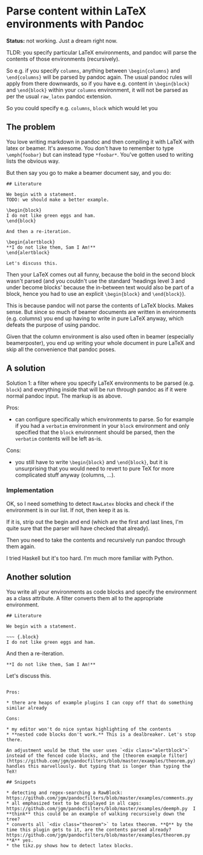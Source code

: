 # Parse content within LaTeX environments with Pandoc

**Status:** not working. Just a dream right now.

TLDR: you specify particular LaTeX environments, and pandoc will parse the contents of those environments (recursively).

So e.g. if you specify `columns`, anything between `\begin{columns}` and `\end{columns}` will be parsed by pandoc again. The usual pandoc rules will apply from there downwards, so if you have e.g. content in `\begin{block}` and `\end{block}` within your `columns` environment, it will not be parsed as per the usual `raw_latex` pandoc extension.

So you could specify e.g. `columns`, `block` which would let you 

## The problem

You love writing markdown in pandoc and then compiling it with LaTeX with latex or beamer. It's awesome. You don't have to remember to type `\emph{foobar}` but can instead type `*foobar*`. You've gotten used to writing lists the obvious way.

But then say you go to make a beamer document say, and you do:

~~~
## Literature

We begin with a statement.
TODO: we should make a better example.

\begin{block}
I do not like green eggs and ham.
\end{block}

And then a re-iteration.

\begin{alertblock}
**I do not like them, Sam I Am!**
\end{alertblock}

Let's discuss this.
~~~

Then your LaTeX comes out all funny, because the bold in the second block wasn't parsed (and you couldn't use the standard 'headings level 3 and under become blocks' because the in-between text would also be part of a block, hence you had to use an explicit `\begin{block}` and `\end{block}`).

This is because pandoc will not parse the contents of LaTeX blocks. Makes sense.
But since so much of beamer documents are written in environments (e.g. columns) you end up having to write in pure LaTeX anyway, which defeats the purpose of using pandoc.

Given that the column environment is also used often in beamer (especially beamerposter), you end up writing your whole document in pure LaTeX and skip all the convenience that pandoc poses.

## A solution

Solution 1: a filter where you specify LaTeX environments to be parsed (e.g. `block`) and everything inside that will be run through pandoc as if it were normal pandoc input. The markup is as above.

Pros:

* can configure specifically which environments to parse. So for example if you had a `verbatim` environment in your `block` environment and only specified that the `block` environment should be parsed, then the `verbatim` contents will be left as-is.

Cons:

* you still have to write `\begin{block}` and `\end{block}`, but it is unsurprising that you would need to revert to pure TeX for more complicated stuff anyway (columns, ...).

### Implementation

OK, so I need something to detect `RawLatex` blocks and check if the environment is in our list.
If not, then keep it as is.

If it is, strip out the begin and end (which are the first and last lines, I'm quite sure that the parser will have checked that already).

Then you need to take the contents and recursively run pandoc through them again.

I tried Haskell but it's too hard. I'm much more familiar with Python.


## Another solution

You write all your environments as code blocks and specify the environment as a class attribute.
A filter converts them all to the appropriate environment.

~~~
## Literature

We begin with a statement.

~~~ {.block}
I do not like green eggs and ham.
~~~

And then a re-iteration.

~~~ {.alertblock}
**I do not like them, Sam I Am!**
~~~

Let's discuss this.
~~~

Pros:

* there are heaps of example plugins I can copy off that do something similar already

Cons:

* my editor won't do nice syntax highlighting of the contents
* **nested code blocks don't work.** This is a dealbreaker. Let's stop there.

An adjustment would be that the user uses `<div class="alertblock">` instead of the fenced code blocks, and the [theorem example filter](https://github.com/jgm/pandocfilters/blob/master/examples/theorem.py) handles this marvellously. But typing that is longer than typing the TeX!

## Snippets

* detecting and regex-searching a RawBlock: https://github.com/jgm/pandocfilters/blob/master/examples/comments.py
* all emphasized text to be displayed in all caps: https://github.com/jgm/pandocfilters/blob/master/examples/deemph.py  I **think** this could be an example of walking recursively down the tree?
* converts all `<div class="theorem">` to latex theorem. **Q** by the time this plugin gets to it, are the contents parsed already? https://github.com/jgm/pandocfilters/blob/master/examples/theorem.py  **A** yes.
* the tikz.py shows how to detect latex blocks.
